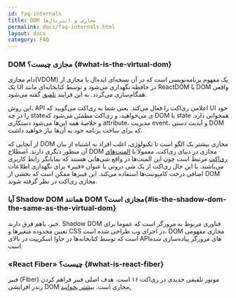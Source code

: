 ```yaml
---
id: faq-internals
title: DOM مجازی و انترنال‌ها
permalink: docs/faq-internals.html
layout: docs
category: FAQ
---
```


### DOM مجازی چیست؟ {#what-is-the-virtual-dom}


دام مجازی(VDOM) یک مفهوم برنامه‌نویسی است که در آن نسخه‌ای ایده‌ال یا مجازی از یک UI در حافظه نگهداری می‌شود و توسط کتابخانه‌ای مانند ReactDOM با DOM واقعی همگام‌سازی می‌گردد. به این فرایند [تلفیق](/docs/reconciliation.html) گفته می‌شود.


این روش، API اعلامی ری‌اکت را فعال می‌کند. یعنی شما به ری‌اکت می‌گویید که UI خود را در چه stateی می‌خواهید، و ری‌اکت مطمئن می‌شود که DOM با state همخوانی دارد. و خلاصهٔ همه این‌ها می‌شود دستکاری attribute، مدیریت event، و آپدیت دستی DOM که برای ساخت برنامه خود به آن‌ها نیاز خواهید داشت.


از آنجایی که DOM مجازی بیشتر یک الگو است تا تکنولوژی، اغلب افراد به اشتباه از بیان آن منظور دیگری دارند. اصطلاح DOM مجازی در دنیای ری‌اکت، معمولا با [المنت‌های ری‌اکت](/docs/rendering-elements.html) مرتبط است چون این المنت‌ها در واقع شی‌هایی هستند که نمایانگر رابط کاربری می‌باشند. با این حال ری‌اکت از یک شی درونی با عنوان «فیبر» برای نگهداری اطلاعات اضافی درخت کامپوننت‌ها استفاده می‌کند. این فیبرها ممکن است که بخشی از DOM مجازی ری‌اکت در نظر گرفته شوند.


### آیا Shadow DOM همانند DOM مجازی است؟{#is-the-shadow-dom-the-same-as-the-virtual-dom}

خیر، باهم فرق دارند. Shadow DOM فناوری مربوط به مرورگر است که عموما برای تعیین محدوده متغیرها و CSS در اجزای وب طراحی شده است. DOM مجازی مفهومی است که توسط کتابخانه‌ها در جاوا اسکریپت در بالای APIهای مرورگر پیاده‌سازی شده است.

### «React Fiber» چیست؟  {#what-is-react-fiber}

فیبر (Fiber) موتور تلفیقی جدیدی در ری‌اکت ۱۶ است. هدف اصلی فیبر فراهم کردن رندر افزایشی DOM مجازی است. [بیشتر بخوانید.](https://github.com/acdlite/react-fiber-architecture)

